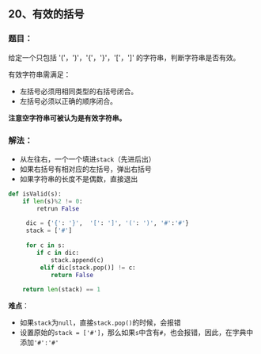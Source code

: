## 20、有效的括号

### 题目：

给定一个只包括 '('，')'，'{'，'}'，'['，']' 的字符串，判断字符串是否有效。

有效字符串需满足：

- 左括号必须用相同类型的右括号闭合。
- 左括号必须以正确的顺序闭合。

**注意空字符串可被认为是有效字符串。**

### 解法：

- 从左往右，一个一个填进`stack`（先进后出）
- 如果右括号有相对应的左括号，弹出右括号
- 如果字符串的长度不是偶数，直接退出

~~~python
def isValid(s):
    if len(s)%2 != 0:
        retrun False
     
     dic = {'{': '}',  '[': ']', '(': ')', '#':'#'}
     stack = ['#']
     
     for c in s:
        if c in dic:
            stack.append(c)
         elif dic[stack.pop()] != c:
            return False
      
    return len(stack) == 1
~~~



**难点**：

- 如果`stack`为`null`，直接`stack.pop()`的时候，会报错
- 设置原始的`stack = ['#']`，那么如果`s`中含有`#`，也会报错，因此，在字典中添加`'#':'#'`







